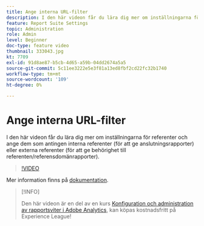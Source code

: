 ```yaml
---
title: Ange interna URL-filter
description: I den här videon får du lära dig mer om inställningarna för referenter och ange dem som antingen interna referenter (för att ge anslutningsrapporter) eller externa referenter (för att ge behörighet till referenten/referensdomänrapporter).
feature: Report Suite Settings
topic: Administration
role: Admin
level: Beginner
doc-type: feature video
thumbnail: 333043.jpg
kt: 7709
exl-id: 91d8ae87-b5cb-4d65-a59b-04dd2674a5a5
source-git-commit: 5c11ee3222e5e3f81a13ed8fbf2cd22fc32b1740
workflow-type: tm+mt
source-wordcount: '109'
ht-degree: 0%

---
```


# Ange interna URL-filter

I den här videon får du lära dig mer om inställningarna för referenter och ange dem som antingen interna referenter (för att ge anslutningsrapporter) eller externa referenter (för att ge behörighet till referenten/referensdomänrapporter).

>[!VIDEO](https://video.tv.adobe.com/v/333043/?quality=12&learn=on)

Mer information finns på [dokumentation](https://experienceleague.adobe.com/docs/analytics/admin/admin-tools/internal-url-filter-admin.html).

>[!INFO]
>
> Den här videon är en del av en kurs [Konfiguration och administration av rapportsviter i Adobe Analytics](https://experienceleague.adobe.com/?recommended=Analytics-A-1-2021.1.administration), kan köpas kostnadsfritt på Experience League!